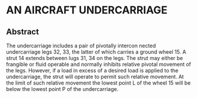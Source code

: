 # AN AIRCRAFT UNDERCARRIAGE

## Abstract
The undercarriage includes a pair of pivotally intercon nected undercarriage legs 32, 33, the latter of which carries a ground wheel 15. A strut 14 extends between lugs 31, 34 on the legs. The strut may either be frangible or fluid operable and normally inhibits relative pivotal movement of the legs. However, if a load in excess of a desired load is applied to the undercarriage, the strut will operate to permit such relative movement. At the limit of such relative movement the lowest point L of the wheel 15 will be below the lowest point P of the undercarriage.